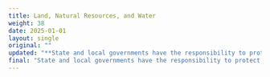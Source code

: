 ```yaml
---
title: Land, Natural Resources, and Water
weight: 38
date: 2025-01-01
layout: single
original: ""
updated: "**State and local governments have the responsibility to protect land, natural resources, and water from global, federal or conservation acquisitions or partnerships in perpetuity; and to use them for the betterment of the citizenry. (Utah Constitution: Article XVII, Section 1; Article XVIII, Section 1; Article XX, Section 1)**"
final: "State and local governments have the responsibility to protect land, natural resources, and water from global, federal or conservation acquisitions or partnerships in perpetuity; and to use them for the betterment of the citizenry. (Utah Constitution: Article XVII, Section 1; Article XVIII, Section 1; Article XX, Section 1)"
---
```

